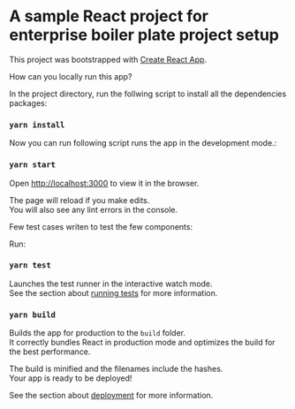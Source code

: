 # A sample React project for enterprise boiler plate project setup

This project was bootstrapped with [Create React App](https://github.com/facebook/create-react-app).

How can you locally run this app? 

In the project directory, run the follwing script to install all the dependencies packages:

### `yarn install`

Now you can run following script runs the app in the development mode.\:
### `yarn start`

Open [http://localhost:3000](http://localhost:3000) to view it in the browser.

The page will reload if you make edits.\
You will also see any lint errors in the console.

Few test cases writen to test the few components: 

Run:
### `yarn test`

Launches the test runner in the interactive watch mode.\
See the section about [running tests](https://facebook.github.io/create-react-app/docs/running-tests) for more information.

### `yarn build`

Builds the app for production to the `build` folder.\
It correctly bundles React in production mode and optimizes the build for the best performance.

The build is minified and the filenames include the hashes.\
Your app is ready to be deployed!

See the section about [deployment](https://facebook.github.io/create-react-app/docs/deployment) for more information.
